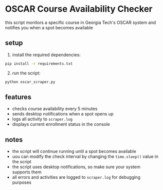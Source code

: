 # OSCAR Course Availability Checker

this script monitors a specific course in Georgia Tech's OSCAR system and notifies you when a spot becomes available

## setup

1. install the required dependencies:
```bash
pip install -r requirements.txt
```

2. run the script:
```bash
python oscar_scraper.py
```

## features

- checks course availability every 5 minutes
- sends desktop notifications when a spot opens up
- logs all activity to `scraper.log`
- displays current enrollment status in the console

## notes

- the script will continue running until a spot becomes available
- uou can modify the check interval by changing the `time.sleep()` value in the script
- the script uses desktop notifications, so make sure your system supports them
- all errors and activities are logged to `scraper.log` for debugging purposes
